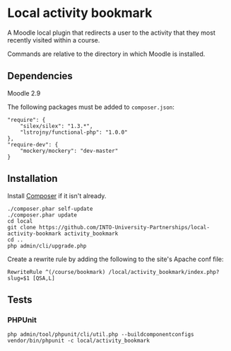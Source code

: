 # Local activity bookmark

A Moodle local plugin that redirects a user to the activity that they most recently visited within a course.

Commands are relative to the directory in which Moodle is installed.

## Dependencies

Moodle 2.9

The following packages must be added to `composer.json`:

    "require": {
        "silex/silex": "1.3.*",
        "lstrojny/functional-php": "1.0.0"
    },
    "require-dev": {
        "mockery/mockery": "dev-master"
    }

## Installation

Install [Composer](https://getcomposer.org/download/) if it isn't already.

    ./composer.phar self-update
    ./composer.phar update
    cd local
    git clone https://github.com/INTO-University-Partnerships/local-activity-bookmark activity_bookmark
    cd ..
    php admin/cli/upgrade.php

Create a rewrite rule by adding the following to the site's Apache conf file:

    RewriteRule ^(/course/bookmark) /local/activity_bookmark/index.php?slug=$1 [QSA,L]

## Tests

### PHPUnit

    php admin/tool/phpunit/cli/util.php --buildcomponentconfigs
    vendor/bin/phpunit -c local/activity_bookmark
